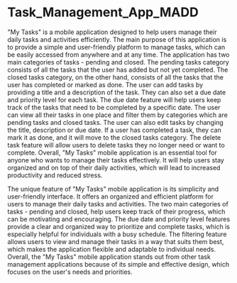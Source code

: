 # Task_Management_App_MADD

"My Tasks" is a mobile application designed to help users manage their daily tasks and activities efficiently. The main purpose of this application is to provide a simple and user-friendly platform to manage tasks, which can be easily accessed from anywhere and at any time. The application has two main categories of tasks - pending and closed. The pending tasks category consists of all the tasks that the user has added but not yet completed. The closed tasks category, on the other hand, consists of all the tasks that the user has completed or marked as done. The user can add tasks by providing a title and a description of the task. They can also set a due date and priority level for each task. The due date feature will help users keep track of the tasks that need to be completed by a specific date. The user can view all their tasks in one place and filter them by categories which are pending tasks and closed tasks. The user can also edit tasks by changing the title, description or due date. If a user has completed a task, they can mark it as done, and it will move to the closed tasks category. The delete task feature will allow users to delete tasks they no longer need or want to complete. Overall, "My Tasks" mobile application is an essential tool for anyone who wants to manage their tasks effectively. It will help users stay organized and on top of their daily activities, which will lead to increased productivity and reduced stress.

The unique feature of "My Tasks" mobile application is its simplicity and user-friendly interface. It offers an organized and efficient platform for users to manage their daily tasks and activities. The two main categories of tasks - pending and closed, help users keep track of their progress, which can be motivating and encouraging. The due date and priority level features provide a clear and organized way to prioritize and complete tasks, which is especially helpful for individuals with a busy schedule. The filtering feature allows users to view and manage their tasks in a way that suits them best, which makes the application flexible and adaptable to individual needs. Overall, the "My Tasks" mobile application stands out from other task management applications because of its simple and effective design, which focuses on the user's needs and priorities.


